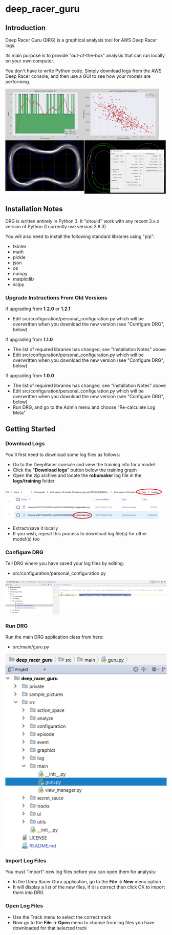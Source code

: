 # deep_racer_guru

## Introduction

Deep Racer Guru (DRG) is a graphical analysis tool for AWS Deep Racer logs.

Its main purpose is to provide "out-of-the-box" analysis that can run locally on your own computer.

You don't have to write Python code. Simply download logs from the AWS Deep Racer console, and then use a GUI to see how your models are performing.

![](./sample_pictures/Collage.png)

## Installation Notes

DRG is written entirely in Python 3. It "should" work with any recent 3.x.x version of Python (I currently use version 3.8.3)

You will also need to install the following standard libraries using "pip":
* tkinter
* math
* pickle
* json
* os
* numpy
* matplotlib
* scipy

### Upgrade Instructions From Old Versions

If upgrading from **1.2.0** or **1.2.1**
* Edit src/configuration/personal_configuration.py which will be overwritten when you download the new version (see "Configure DRG", below)

If upgrading from **1.1.0**
* The list of required libraries has changed, see "Installation Notes" above
* Edit src/configuration/personal_configuration.py which will be overwritten when you download the new version (see "Configure DRG", below)

If upgrading from **1.0.0**
* The list of required libraries has changed, see "Installation Notes" above
* Edit src/configuration/personal_configuration.py which will be overwritten when you download the new version (see "Configure DRG", below)
* Run DRG, and go to the Admin menu and choose "Re-calculate Log Meta"


## Getting Started

### Download Logs
You'll first need to download some log files as follows:
* Go to the DeepRacer console and view the training info for a model
* Click the "**Download logs**" button below the training graph 
* Open the zip archive and locate the **robomaker** log file in the **logs/training** folder

![](./sample_pictures/find_correct_log_file.png)

* Extract/save it locally
* If you wish, repeat this process to download log file(s) for other model(s) too

### Configure DRG
Tell DRG where you have saved your log files by editing:
* src/configuration/personal_configuration.py

![](./sample_pictures/personal_config_file.png)

### Run DRG
Run the main DRG application class from here:
* src/main/guru.py

![](./sample_pictures/how_to_run.png)

### Import Log Files
You must "Import" new log files before you can open them for analysis:
* In the Deep Racer Guru application, go to the **File -> New** menu option
* It will display a list of the new files, if it is correct then click OK to import them into DRG

### Open Log Files
* Use the Track menu to select the correct track
* Now go to the **File -> Open** menu to choose from log files you have downloaded for that selected track








